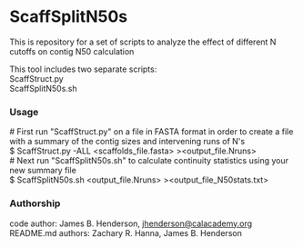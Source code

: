 # ScaffSplitN50s

This is repository for a set of scripts to analyze the effect of different N cutoffs on contig N50 calculation

This tool includes two separate scripts:  
ScaffStruct.py  
ScaffSplitN50s.sh  

### Usage
\# First run "ScaffStruct.py" on a file in FASTA format in order to create a file with a summary of the contig sizes and intervening runs of N's  
$ ScaffStruct.py -ALL \<scaffolds_file.fasta\> \>\<output_file.Nruns\>  
\# Next run "ScaffSplitN50s.sh" to calculate continuity statistics using your new summary file  
$ ScaffSplitN50s.sh \<output_file.Nruns\> \>\<output_file_N50stats.txt\>  

### Authorship

code author: James B. Henderson, jhenderson@calacademy.org  
README.md authors: Zachary R. Hanna, James B. Henderson  

